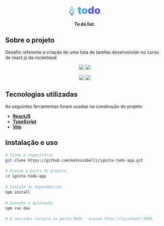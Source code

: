<p align="center">
  <img width="20%" src="./src/assets/Logo.svg" />
</p>

<p align="center">
    <strong>To do list.</strong>
</p>

##  Sobre o projeto
Desafio referente a criação de uma lista de tarefas desenvolvido no curso de react js da rocketseat 

<p align="center">
  <img src="https://github.com/marcos1404/ToDo-List-Rocketseat/assets/50412001/af965548-e5dc-4643-a390-49acf7a2e611">
  <img src="https://github.com/marcos1404/ToDo-List-Rocketseat/assets/50412001/eacc5a35-2cb6-4469-a2b7-bc01a0a25054">
</p>

<p align="center">
  <img src="https://github.com/marcos1404/ToDo-List-Rocketseat/assets/50412001/5bf654aa-9a9e-4cd2-9c11-d8f8624d1cda">
  <img src="https://github.com/marcos1404/ToDo-List-Rocketseat/assets/50412001/3c8582a2-db00-46c4-8551-60a026c4c17d">
</p>

## Tecnologias utilizadas

As seguintes ferramentas foram usadas na construção do projeto:

- **[ReactJS](https://reactjs.org/)**
- **[TypeScript](https://www.typescriptlang.org/)**
- **[Vite](https://vitejs.dev/)**

## Instalação e uso

```bash
# Clone o repositório
git clone https://github.com/mateusabelli/ignite-todo-app.git

# Acesse a pasta do projeto
cd ignite-todo-app

# Instale as dependências
npm install

# Execute a aplicação
npm run dev

# O servidor inciará na porta:3000 - acesse http://localhost:3000
```

